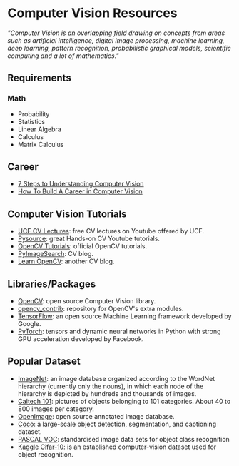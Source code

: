 # Computer Vision Resources
_"Computer Vision is an overlapping field drawing on concepts from areas such as artificial intelligence, digital image processing, machine learning, deep learning, pattern recognition, probabilistic graphical models, scientific computing and a lot of mathematics."_

## Requirements
### Math
- Probability
- Statistics
- Linear Algebra
- Calculus
- Matrix Calculus

## Career
- [7 Steps to Understanding Computer Vision](https://www.kdnuggets.com/2016/08/seven-steps-understanding-computer-vision.html)
- [How To Build A Career in Computer Vision](https://www.analyticsindiamag.com/how-to-build-a-career-in-computer-vision/)

## Computer Vision Tutorials
- [UCF CV Lectures](https://www.youtube.com/watch?v=715uLCHt4jE&list=PLd3hlSJsX_Imk_BPmB_H3AQjFKZS9XgZm&index=1): free CV lectures on Youtube offered by UCF.
- [Pysource](https://www.youtube.com/channel/UC5hHNks012Ca2o_MPLRUuJw): great Hands-on CV Youtube tutorials.
- [OpenCV Tutorials](https://docs.opencv.org/master/d9/df8/tutorial_root.html): official OpenCV tutorials.
- [PyImageSearch](https://www.pyimagesearch.com/): CV blog.
- [Learn OpenCV](https://www.learnopencv.com): another CV blog.

## Libraries/Packages
- [OpenCV](https://github.com/opencv/opencv): open source Computer Vision library.
- [opencv_contrib](https://github.com/opencv/opencv_contrib): repository for OpenCV's extra modules.
- [TensorFlow](https://github.com/tensorflow/tensorflow): an open source Machine Learning framework developed by Google.
- [PyTorch](https://github.com/pytorch/pytorch): tensors and dynamic neural networks in Python with strong GPU acceleration developed by Facebook.


## Popular Dataset
- [ImageNet](http://www.image-net.org): an image database organized according to the WordNet hierarchy (currently only the nouns), in which each node of the hierarchy is depicted by hundreds and thousands of images.
- [Caltech 101](http://www.vision.caltech.edu/Image_Datasets/Caltech101/): pictures of objects belonging to 101 categories. About 40 to 800 images per category.
- [OpenImage](https://storage.googleapis.com/openimages/web/index.html): open source annotated image database.
- [Coco](http://cocodataset.org/#home): a large-scale object detection, segmentation, and captioning dataset.
- [PASCAL VOC](http://host.robots.ox.ac.uk/pascal/VOC/): standardised image data sets for object class recognition
- [Kaggle Cifar-10](https://www.kaggle.com/c/cifar-10): is an established computer-vision dataset used for object recognition.
